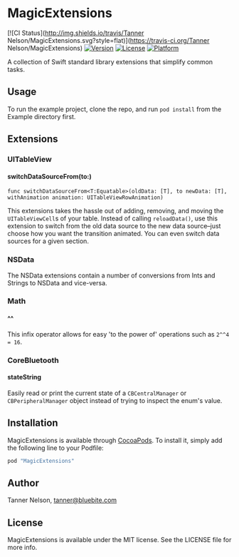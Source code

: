 # MagicExtensions

[![CI Status](http://img.shields.io/travis/Tanner Nelson/MagicExtensions.svg?style=flat)](https://travis-ci.org/Tanner Nelson/MagicExtensions)
[![Version](https://img.shields.io/cocoapods/v/MagicExtensions.svg?style=flat)](http://cocoapods.org/pods/MagicExtensions)
[![License](https://img.shields.io/cocoapods/l/MagicExtensions.svg?style=flat)](http://cocoapods.org/pods/MagicExtensions)
[![Platform](https://img.shields.io/cocoapods/p/MagicExtensions.svg?style=flat)](http://cocoapods.org/pods/MagicExtensions)

A collection of Swift standard library extensions that simplify common tasks.

## Usage

To run the example project, clone the repo, and run `pod install` from the Example directory first.

## Extensions

### UITableView

#### switchDataSourceFrom(to:)
`func switchDataSourceFrom<T:Equatable>(oldData: [T], to newData: [T], withAnimation animation: UITableViewRowAnimation)`

This extensions takes the hassle out of adding, removing, and moving the `UITableViewCell`s of your table. Instead of calling `reloadData()`, use this extension to switch from the old data source to the new data source–just choose how you want the transition animated. You can even switch data sources for a given section. 

### NSData

The NSData extensions contain a number of conversions from Ints and Strings to NSData and vice-versa.

### Math

#### ^^

This infix operator allows for easy 'to the power of' operations such as `2^^4 = 16`.

### CoreBluetooth

#### stateString

Easily read or print the current state of a `CBCentralManager` or `CBPeripheralManager` object instead of trying to inspect the enum's value.

## Installation

MagicExtensions is available through [CocoaPods](http://cocoapods.org). To install
it, simply add the following line to your Podfile:

```ruby
pod "MagicExtensions"
```

## Author

Tanner Nelson, tanner@bluebite.com

## License

MagicExtensions is available under the MIT license. See the LICENSE file for more info.

